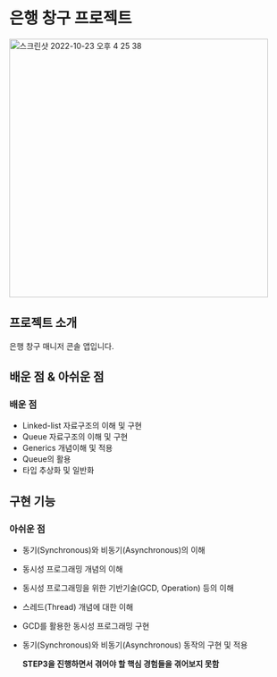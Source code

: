 # 은행 창구 프로젝트

<img width="463" alt="스크린샷 2022-10-23 오후 4 25 38" src="https://user-images.githubusercontent.com/87158656/197379674-81def9d5-a791-4286-ba0e-c557d8948fa8.png">



## 프로젝트 소개
은행 창구 매니저 콘솔 앱입니다.

## 배운 점 & 아쉬운 점
### 배운 점
- Linked-list 자료구조의 이해 및 구현
- Queue 자료구조의 이해 및 구현
- Generics 개념이해 및 적용
- Queue의 활용
- 타입 추상화 및 일반화

## 구현 기능



### 아쉬운 점
- 동기(Synchronous)와 비동기(Asynchronous)의 이해
- 동시성 프로그래밍 개념의 이해
- 동시성 프로그래밍을 위한 기반기술(GCD, Operation) 등의 이해
- 스레드(Thread) 개념에 대한 이해
- GCD를 활용한 동시성 프로그래밍 구현
- 동기(Synchronous)와 비동기(Asynchronous) 동작의 구현 및 적용

  **STEP3을 진행하면서 겪어야 할 핵심 경험들을 겪어보지 못함**
